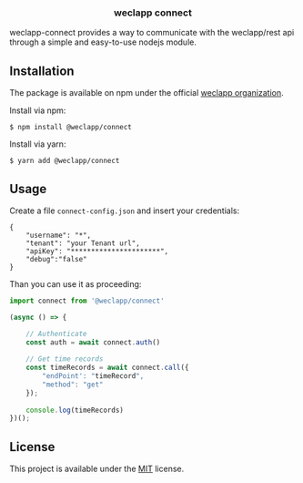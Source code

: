 <h3 align="center">
   weclapp connect
</h3>

weclapp-connect provides a way to communicate with the weclapp/rest api through a simple and easy-to-use nodejs module.

## Installation
The package is available on npm under the official [weclapp organization](https://www.npmjs.com/org/weclapp).

Install via npm:
```shell
$ npm install @weclapp/connect
```

Install via yarn:
```shell
$ yarn add @weclapp/connect
```

## Usage

Create a file `connect-config.json` and insert your credentials:  

```
{
	"username": "*",
	"tenant": "your Tenant url",
	"apiKey": "**********************",
	"debug":"false"
}
```

Than you can use it as proceeding:

```js
import connect from '@weclapp/connect'

(async () => {

	// Authenticate
	const auth = await connect.auth()
	
	// Get time records
	const timeRecords = await connect.call({
		"endPoint': "timeRecord",
		"method": "get"
	});
	
	console.log(timeRecords)
})();
```

## License
This project is available under the [MIT](https://choosealicense.com/licenses/mit/) license.
